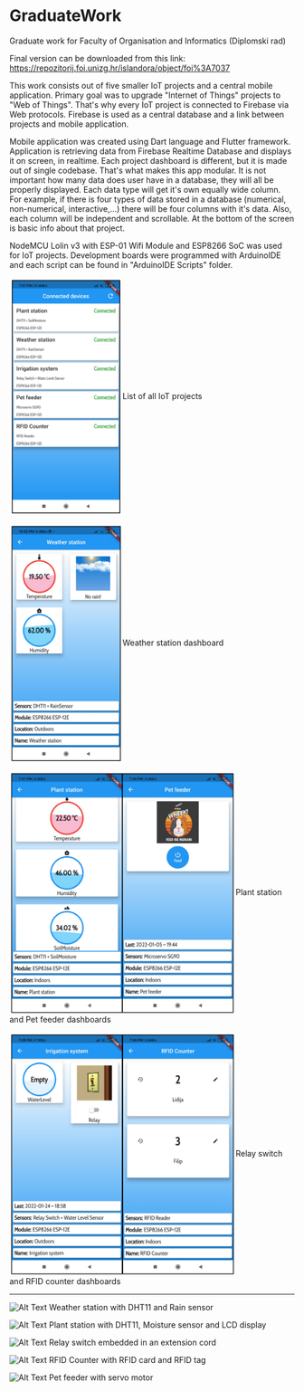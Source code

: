 # GraduateWork
Graduate work for Faculty of Organisation and Informatics (Diplomski rad)

Final version can be downloaded from this link: https://repozitorij.foi.unizg.hr/islandora/object/foi%3A7037

This work consists out of five smaller IoT projects and a central mobile application. Primary goal was to upgrade "Internet of Things" projects to "Web of Things". That's why every IoT project is connected to Firebase via Web protocols. Firebase is used as a central database and a link between projects and mobile application.

Mobile application was created using Dart language and Flutter framework. Application is retrieving data from Firebase Realtime Database and displays it on screen, in realtime. Each project dashboard is different, but it is made out of single codebase. That's what makes this app modular. It is not important how many data does user have in a database, they will all be properly displayed. Each data type will get it's own equally wide column. For example, if there is four types of data stored in a database (numerical, non-numerical, interactive,...) there will be four columns with it's data. Also, each column will be independent and scrollable. At the bottom of the screen is basic info about that project.

NodeMCU Lolin v3 with ESP-01 Wifi Module and ESP8266 SoC was used for IoT projects. Development boards were programmed with ArduinoIDE and each script can be found in "ArduinoIDE Scripts" folder. 

<img src="media/cd.png" width=200 align=center>List of all IoT projects
</br>

<img src="media/ws.png" width=200 align=center>Weather station dashboard
</br>

<img src="media/plant_pet.png" width=400 align=center>Plant station and Pet feeder dashboards
</br>

<img src="media/switch_rfid.png" width=400 align=center>Relay switch and RFID counter dashboards
</br>
<hr>

![Alt Text](media/testws.gif)
Weather station with DHT11 and Rain sensor

![Alt Text](media/testps.gif)
Plant station with DHT11, Moisture sensor and LCD display

![Alt Text](media/testrs.gif)
Relay switch embedded in an extension cord

![Alt Text](media/testrfid.gif)
RFID Counter with RFID card and RFID tag

![Alt Text](media/testpf.gif)
Pet feeder with servo motor
